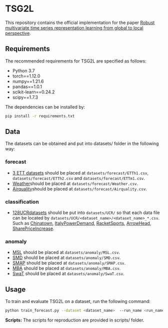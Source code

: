 # TSG2L
This repository contains the official implementation for the paper [Robust multivariate time series representation learning from global to local perspective]().

## Requirements
The recommended requirements for TSG2L are specified as follows:

- Python 3.7
- torch==1.12.0
- numpy==1.21.6
- pandas==1.0.1
- scikit-learn==0.24.2
- scipy==1.7.3

The dependencies can be installed by:
```bash
pip install -r requirements.txt
```
## Data 
The datasets can be obtained and put into datasets/ folder in the following way:
### forecast
- [3 ETT datasets](https://github.com/zhouhaoyi/ETDataset) should be placed at `datasets/forecast/ETTh1.csv`, `datasets/forecast/ETTh2.csv` and `datasets/forecast/ETTm1.csv`.
- [Weather](https://archive.ics.uci.edu/dataset/381/beijing+pm2+5+data)should be placed at `datasets/forecast/Weather.csv`.
- [Airquality](https://archive.ics.uci.edu/dataset/360/air+quality)should be placed at `datasets/forecast/Airquality.csv`.
### classification
- [128UCRdatasets](https://www.cs.ucr.edu/~eamonn/time_series_data_2018) should be put into `datasets/UCR/` so that each data file can be located by `datasets/UCR/<dataset_name>/<dataset_name>_*.csv`.
Such as [Chinatown](https://www.cs.ucr.edu/~eamonn/time_series_data_2018/Chinatown), [ItalyPowerDemand](https://www.cs.ucr.edu/~eamonn/time_series_data_2018/ItalyPowerDemand), [RacketSports](https://www.cs.ucr.edu/~eamonn/time_series_data_2018/RacketSports), [ArrowHead](https://www.cs.ucr.edu/~eamonn/time_series_data_2018/ArrowHead), [SharePriceIncrease](https://www.cs.ucr.edu/~eamonn/time_series_data_2018/SharePriceIncrease).
### anomaly
- [MSL](https://github.com/zhouhaoyi/ETDataset) should be placed at `datasets/anomaly/MSL.csv`.
- [SMD](https://github.com/NetManAIOps/OmniAnomaly) should be placed at `datasets/anomaly/SMD.csv`.
- [SMAP](https://en.wikipedia.org/wiki/Soil_Moisture_Active_Passive) should be placed at `datasets/anomaly/SMAP.csv`.
- [MBA](https://paperswithcode.com/dataset/mit-bih-arrhythmia-database) should be placed at `datasets/anomaly/MBA.csv`.
- [SwaT](https://drive.google.com/drive/folders/1ABZKdclka3e2NXBSxS9z2YF59p7g2Y5I) should be placed at `datasets/anomaly/SwaT.csv`.
## Usage
To train and evaluate TSG2L on a dataset, run the following command:
```bash
python train_forecast.py --dataset <dataset_name>  --run_name <run_name> --loader <loader> --gpu <gpu> 
```
**Scripts:** The scripts for reproduction are provided in scripts/ folder.
